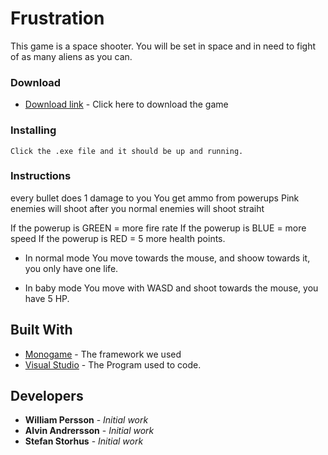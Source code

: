 
# Frustration

This game is a space shooter. You will be set in space and in need to fight of as many aliens as you can.

### Download

* [Download link](http://www.mediafire.com/file/jd3t55423hmvdvx/Frustration.zip) - Click here to download the game

### Installing

```
Click the .exe file and it should be up and running.
```

### Instructions

every bullet does 1 damage to you
You get ammo from powerups
Pink enemies will shoot after you
normal enemies will shoot straiht

If the powerup is GREEN = more fire rate
If the powerup is BLUE = more speed
If the powerup is RED = 5 more health points.

* In normal mode
You move towards the mouse, and shoow towards it, you only have one life.

* In baby mode
You move with WASD and shoot towards the mouse, you have 5 HP.

## Built With

* [Monogame](http://www.monogame.net/) - The framework we used
* [Visual Studio](https://www.visualstudio.com/) - The Program used to code.

## Developers

* **William Persson** - *Initial work*
* **Alvin Andrersson** - *Initial work*
* **Stefan Storhus** - *Initial work*

